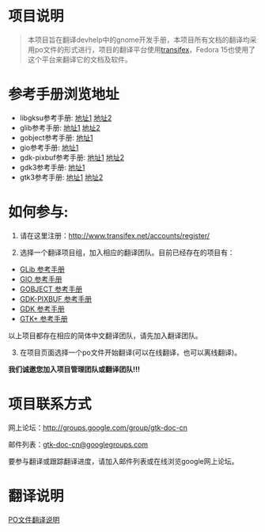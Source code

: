 # 项目说明 #

> 本项目旨在翻译devhelp中的gnome开发手册，本项目所有文档的翻译均采用po文件的形式进行，项目的翻译平台使用[transifex](https://www.transifex.net/)，Fedora 15也使用了这个平台来翻译它的文档及软件。

# 参考手册浏览地址 #

  * libgksu参考手册:  [地址1](http://gtk-doc-cn.googlecode.com/svn/docs/libgksu/index.html) [地址2](http://docs.osprg.org/book.php?book=libgksu)
  * glib参考手册:  [地址1](http://gtk-doc-cn.googlecode.com/svn/docs/glib/index.html) [地址2](http://docs.osprg.org/book.php?book=glib)
  * gobject参考手册: [地址1](http://gtk-doc-cn.googlecode.com/svn/docs/gobject/index.html)
  * gio参考手册: [地址1](http://gtk-doc-cn.googlecode.com/svn/docs/gio/index.html)
  * gdk-pixbuf参考手册: [地址1](http://gtk-doc-cn.googlecode.com/svn/docs/gdk-pixbuf/index.html) [地址2](http://docs.osprg.org/book.php?book=gdk-pixbuf)
  * gdk3参考手册: [地址1](http://gtk-doc-cn.googlecode.com/svn/docs/gdk3/index.html)
  * gtk3参考手册: [地址1](http://gtk-doc-cn.googlecode.com/svn/docs/gtk3/index.html) [地址2](http://docs.osprg.org/book.php?book=gtk3)

# 如何参与: #

1. 请在这里注册：http://www.transifex.net/accounts/register/

2. 选择一个翻译项目组，加入相应的翻译团队。目前已经存在的项目有：

  * [GLib 参考手册](http://www.transifex.net/projects/p/glib-reference-manual/)
  * [GIO 参考手册](http://www.transifex.net/projects/p/gio-reference-manual/)
  * [GOBJECT 参考手册](http://www.transifex.net/projects/p/gobject-reference-manual/)
  * [GDK-PIXBUF 参考手册](http://www.transifex.net/projects/p/gdk-pixbuf-reference-manual/)
  * [GDK 参考手册](http://www.transifex.net/projects/p/gdk3-reference-manual/)
  * [GTK+ 参考手册](http://www.transifex.net/projects/p/gtk3-reference-manual/)

以上项目都存在相应的简体中文翻译团队，请先加入翻译团队。

3. 在项目页面选择一个po文件开始翻译(可以在线翻译，也可以离线翻译)。

**我们诚邀您加入项目管理团队或翻译团队!!!**

# 项目联系方式 #

网上论坛：http://groups.google.com/group/gtk-doc-cn

邮件列表：[gtk-doc-cn@googlegroups.com](mailto:gtk-doc-cn@googlegroups.com)

要参与翻译或跟踪翻译进度，请加入邮件列表或在线浏览google网上论坛。

# 翻译说明 #

[PO文件翻译说明](PoReadme.md)